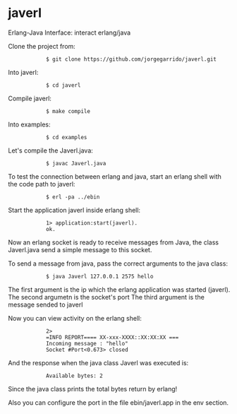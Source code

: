 javerl
======

Erlang-Java Interface: interact erlang/java

Clone the project from:

				$ git clone https://github.com/jorgegarrido/javerl.git
      
Into javerl:

				$ cd javerl

Compile javerl:

				$ make compile

Into examples:

				$ cd examples

Let's compile the Javerl.java:

				$ javac Javerl.java
      
To test the connection between erlang and java, start an erlang 
shell with the code path to javerl:

				$ erl -pa ../ebin
      
Start the application javerl inside erlang shell:

				1> application:start(javerl).
				ok.

Now an erlang socket is ready to receive messages from Java, the class Javerl.java
send a simple message to this socket.

To send a message from java, pass the correct arguments to the java class:

				$ java Javerl 127.0.0.1 2575 hello
      
The first argument is the ip which the erlang application was started (javerl).
The second argumetn is the socket's port
The third argument is the message sended to javerl

Now you can view activity on the erlang shell:
		
				2>
				=INFO REPORT==== XX-xxx-XXXX::XX:XX:XX ===
				Incoming message : "hello" 
				Socket #Port<0.673> closed

And the response when the java class Javerl was executed is:
		
				Available bytes: 2

Since the java class prints the total bytes return by erlang!

Also you can configure the port in the file ebin/javerl.app in the env section.
